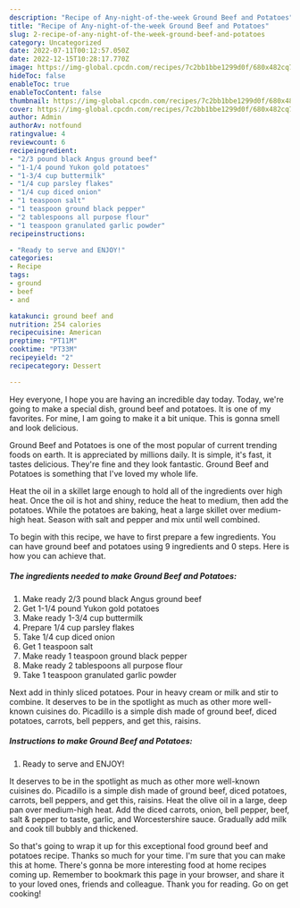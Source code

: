 ```yaml
---
description: "Recipe of Any-night-of-the-week Ground Beef and Potatoes"
title: "Recipe of Any-night-of-the-week Ground Beef and Potatoes"
slug: 2-recipe-of-any-night-of-the-week-ground-beef-and-potatoes
category: Uncategorized
date: 2022-07-11T00:12:57.050Z
date: 2022-12-15T10:28:17.770Z
image: https://img-global.cpcdn.com/recipes/7c2bb1bbe1299d0f/680x482cq70/ground-beef-and-potatoes-recipe-main-photo.jpg
hideToc: false
enableToc: true
enableTocContent: false
thumbnail: https://img-global.cpcdn.com/recipes/7c2bb1bbe1299d0f/680x482cq70/ground-beef-and-potatoes-recipe-main-photo.jpg
cover: https://img-global.cpcdn.com/recipes/7c2bb1bbe1299d0f/680x482cq70/ground-beef-and-potatoes-recipe-main-photo.jpg
author: Admin
authorAv: notfound
ratingvalue: 4
reviewcount: 6
recipeingredient:
- "2/3 pound black Angus ground beef"
- "1-1/4 pound Yukon gold potatoes"
- "1-3/4 cup buttermilk"
- "1/4 cup parsley flakes"
- "1/4 cup diced onion"
- "1 teaspoon salt"
- "1 teaspoon ground black pepper"
- "2 tablespoons all purpose flour"
- "1 teaspoon granulated garlic powder"
recipeinstructions:

- "Ready to serve and ENJOY!"
categories:
- Recipe
tags:
- ground
- beef
- and

katakunci: ground beef and 
nutrition: 254 calories
recipecuisine: American
preptime: "PT11M"
cooktime: "PT33M"
recipeyield: "2"
recipecategory: Dessert

---
```



Hey everyone, I hope you are having an incredible day today. Today, we're going to make a special dish, ground beef and potatoes. It is one of my favorites. For mine, I am going to make it a bit unique. This is gonna smell and look delicious.

Ground Beef and Potatoes is one of the most popular of current trending foods on earth. It is appreciated by millions daily. It is simple, it's fast, it tastes delicious. They're fine and they look fantastic. Ground Beef and Potatoes is something that I've loved my whole life.

Heat the oil in a skillet large enough to hold all of the ingredients over high heat. Once the oil is hot and shiny, reduce the heat to medium, then add the potatoes. While the potatoes are baking, heat a large skillet over medium-high heat. Season with salt and pepper and mix until well combined.


To begin with this recipe, we have to first prepare a few ingredients. You can have ground beef and potatoes using 9 ingredients and 0 steps. Here is how you can achieve that.

<!--inarticleads1-->

##### The ingredients needed to make Ground Beef and Potatoes:

1. Make ready 2/3 pound black Angus ground beef
1. Get 1-1/4 pound Yukon gold potatoes
1. Make ready 1-3/4 cup buttermilk
1. Prepare 1/4 cup parsley flakes
1. Take 1/4 cup diced onion
1. Get 1 teaspoon salt
1. Make ready 1 teaspoon ground black pepper
1. Make ready 2 tablespoons all purpose flour
1. Take 1 teaspoon granulated garlic powder


Next add in thinly sliced potatoes. Pour in heavy cream or milk and stir to combine. It deserves to be in the spotlight as much as other more well-known cuisines do. Picadillo is a simple dish made of ground beef, diced potatoes, carrots, bell peppers, and get this, raisins. 

<!--inarticleads2-->

##### Instructions to make Ground Beef and Potatoes:


1. Ready to serve and ENJOY!

It deserves to be in the spotlight as much as other more well-known cuisines do. Picadillo is a simple dish made of ground beef, diced potatoes, carrots, bell peppers, and get this, raisins. Heat the olive oil in a large, deep pan over medium-high heat. Add the diced carrots, onion, bell pepper, beef, salt &amp; pepper to taste, garlic, and Worcestershire sauce. Gradually add milk and cook till bubbly and thickened. 

So that's going to wrap it up for this exceptional food ground beef and potatoes recipe. Thanks so much for your time. I'm sure that you can make this at home. There's gonna be more interesting food at home recipes coming up. Remember to bookmark this page in your browser, and share it to your loved ones, friends and colleague. Thank you for reading. Go on get cooking!
